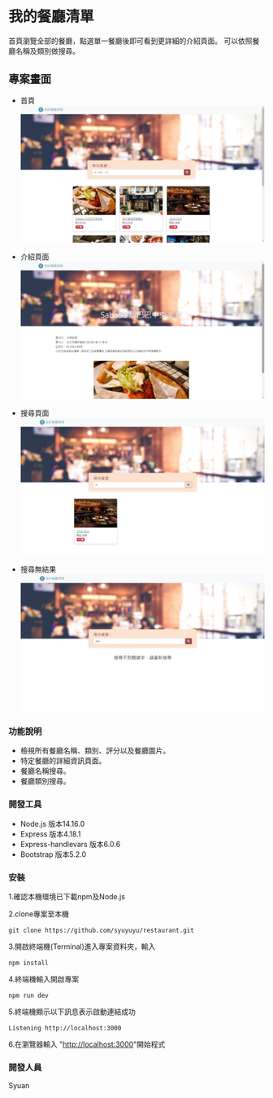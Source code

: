 # 我的餐廳清單
首頁瀏覽全部的餐廳，點選單一餐廳後即可看到更詳細的介紹頁面。
可以依照餐廳名稱及類別做搜尋。

## 專案畫面
* 首頁
![image](https://github.com/syuyuyu/restaurant/blob/main/index_page.jpg)

* 介紹頁面
![image](https://github.com/syuyuyu/restaurant/blob/main/show_page.jpg)

* 搜尋頁面
![image](https://github.com/syuyuyu/restaurant/blob/main/search_page.jpg)

* 搜尋無結果
![image](https://github.com/syuyuyu/restaurant/blob/main/search_noResult.jpg)

### 功能說明
* 檢視所有餐廳名稱、類別、評分以及餐廳圖片。
* 特定餐廳的詳細資訊頁面。
* 餐廳名稱搜尋。
* 餐廳類別搜尋。

### 開發工具
* Node.js 版本14.16.0
* Express 版本4.18.1
* Express-handlevars 版本6.0.6
* Bootstrap 版本5.2.0

### 安裝
1.確認本機環境已下載npm及Node.js

2.clone專案至本機
```
git clone https://github.com/syuyuyu/restaurant.git
```

3.開啟終端機(Terminal)進入專案資料夾，輸入
```
npm install
```

4.終端機輸入開啟專案
```
npm run dev
```

5.終端機顯示以下訊息表示啟動連結成功
```
Listening http://localhost:3000
```

6.在瀏覽器輸入 "[http://localhost:3000](http://localhost:3000)"開始程式


### 開發人員
Syuan